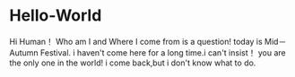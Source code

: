 # Hello-World
Hi Human！
Who am I and Where I come from is a question!
today is Mid－Autumn Festival.
i haven't come here for a long time.i can't insist！
you are the only one in the world!
i come back,but i don't know what to do.
